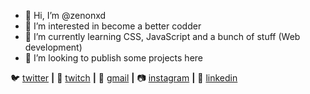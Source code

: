 - 👋 Hi, I’m @zenonxd
- 👀 I’m interested in become a better codder
- 🌱 I’m currently learning CSS, JavaScript and a bunch of stuff (Web development)
- 💞️ I’m looking to publish some projects here

🐦 [twitter][twitter] **|** 
🎥 [twitch][twitch] **|** 
📧 [gmail][gmail] **|** 
📷 [instagram][instagram] **|** 
👔 [linkedin][linkedin]



[twitter]: https://twitter.com/zenoniwnl/
[twitch]: https://twitch.tv/zenoniwnl/
[instagram]: https://instagram.com/olavomoreirap/
[linkedin]: https://linkedin.com/in/olavospmoreira/
[gmail]: olavomoreiranl@gmail.com
